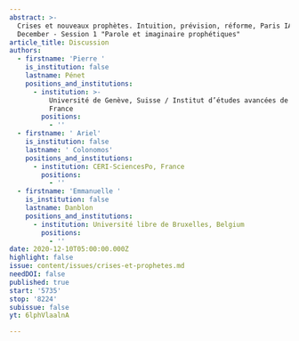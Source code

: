 ```yaml
---
abstract: >-
  Crises et nouveaux prophètes. Intuition, prévision, réforme, Paris IAS, 10-11
  December - Session 1 "Parole et imaginaire prophétiques"
article_title: Discussion
authors:
  - firstname: 'Pierre '
    is_institution: false
    lastname: Pénet
    positions_and_institutions:
      - institution: >-
          Université de Genève, Suisse / Institut d’études avancées de Paris,
          France
        positions:
          - ''
  - firstname: ' Ariel'
    is_institution: false
    lastname: ' Colonomos'
    positions_and_institutions:
      - institution: CERI-SciencesPo, France
        positions:
          - ''
  - firstname: 'Emmanuelle '
    is_institution: false
    lastname: Danblon
    positions_and_institutions:
      - institution: Université libre de Bruxelles, Belgium
        positions:
          - ''
date: 2020-12-10T05:00:00.000Z
highlight: false
issue: content/issues/crises-et-prophetes.md
needDOI: false
published: true
start: '5735'
stop: '8224'
subissue: false
yt: 6lphVlaalnA

---
```

<Youtube yt="6lphVlaalnA" caption="Discussion" start="5735" stop="8224"></Youtube>
